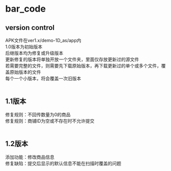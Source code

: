 # bar_code
## version control
APK文件在ver1.x/demo-1D_as/app内<br>
1.0版本为初始版本<br>
后继版本均为修复或升级版本<br>
更新修复的版本将单独开放一个文件夹，里面仅存放更新过的源文件<br>
若需要完整的文件，则需要先下载原始版本，再下载更新过的单个或多个文件，覆盖原始版本的文件<br>
每个一个小版本，将会覆盖一次旧版本<br><br>
## 1.1版本
修复规则：不回传数量为0的商品<br>
修复规则：商铺ID为空或不存在时不允许提交<br><br>
## 1.2版本
添加功能：修改商品信息<br>
修复缺陷：提交后显示的默认信息不能在扫描时覆盖的问题<br><br>